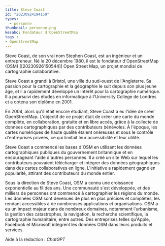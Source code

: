```yaml
---
title: Steve Coast
id: "20230924194158"
types:
  - personne
thumbnail: personne.png
kesako: Fondateur d'OpenStreetMap
tags :
- OpenStreetMap
---
```


Steve Coast, de son vrai nom Stephen Coast, est un ingénieur et un entrepreneur. Né le 20 décembre 1980, il est le fondateur d'OpenStreetMap (OSM) [[20230926150544]] Open Street Map, un projet mondial de cartographie collaborative.

Steve Coast a grandi à Bristol, une ville du sud-ouest de l'Angleterre. Sa passion pour la cartographie et la géographie le suit depuis son plus jeune âge, et il a rapidement développé un intérêt pour la cartographie numérique. Il a poursuivi des études en informatique à l'University College de Londres et a obtenu son diplôme en 2001.

En 2004, alors qu'il était encore étudiant, Steve Coast a eu l'idée de créer OpenStreetMap. L'objectif de ce projet était de créer une carte du monde complète, en collaboration, gratuite et en libre accès, grâce à la collecte de données cartographiques par des contributeurs bénévoles. À l'époque, les cartes numériques de haute qualité étaient onéreuses et sous le contrôle d'entreprises privées, ce qui limitait leur accessibilité et leur utilité.

Steve Coast a commencé les bases d'OSM en utilisant les données cartographiques publiques du gouvernement britannique et en encourageant l'aide d'autres personnes. Il a créé un site Web sur lequel les contributeurs pouvaient télécharger et intégrer des données géographiques dans des cartes collaboratives en ligne. L'initiative a rapidement gagné en popularité, attirant des contributeurs du monde entier.

Sous la direction de Steve Coast, OSM a connu une croissance exponentielle au fil des ans. Une communauté s'est développée, et des milliers de personnes ont commencé à cartographier les régions du monde. Les données OSM sont devenues de plus en plus précises et complètes, les rendant accessibles à de nombreuses applications et organisations. OSM a eu un impact majeur dans de nombreux domaines, notamment l'urbanisme, la gestion des catastrophes, la navigation, la recherche scientifique, la cartographie humanitaire, entre autres. Des entreprises telles qu'Apple, Facebook et Microsoft intègrent les données OSM dans leurs produits et services.

Aide à la rédaction : *ChatGPT*

